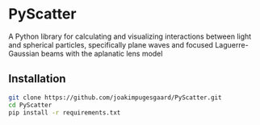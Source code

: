 # PyScatter

A Python library for calculating and visualizing interactions between light and spherical particles, specifically plane waves and focused Laguerre-Gaussian beams with the aplanatic lens model

## Installation
```bash
git clone https://github.com/joakimpugesgaard/PyScatter.git
cd PyScatter
pip install -r requirements.txt
